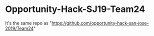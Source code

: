# Opportunity-Hack-SJ19-Team24
It's the same repo as "https://github.com/opportunity-hack-san-jose-2019/Team24"
